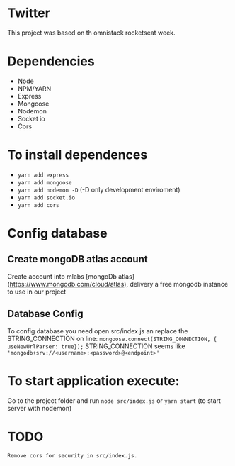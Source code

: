# Twitter

This project was based on th omnistack rocketseat week.

# Dependencies
- Node
- NPM/YARN
- Express
- Mongoose
- Nodemon
- Socket io
- Cors

# To install dependences
- ```yarn add express```
- ```yarn add mongoose```
- ```yarn add nodemon -D``` (-D only development enviroment)
- ```yarn add socket.io```
- ```yarn add cors```

# Config database 

## Create mongoDB atlas account
Create account into ~~mlabs~~ [mongoDb atlas] (https://www.mongodb.com/cloud/atlas), delivery a free mongodb instance to use in our project

## Database Config
To config database you need open src/index.js an replace the STRING_CONNECTION on line:
```mongoose.connect(STRING_CONNECTION, { useNewUrlParser: true});```
STRING_CONNECTION seems like ```'mongodb+srv://<username>:<password>@<endpoint>'```


# To start application execute:
Go to the project folder and run
```node src/index.js```
or
```yarn start``` (to start server with nodemon)


# TODO
    Remove cors for security in src/index.js. 